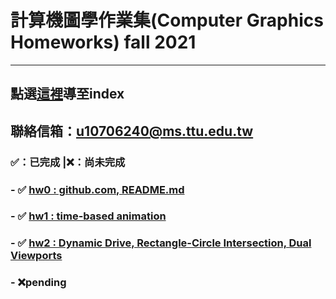 # 計算機圖學作業集(Computer Graphics Homeworks) fall 2021
***
## 點選[這裡]導至index
## 聯絡信箱：[u10706240@ms.ttu.edu.tw]
### ✅：已完成  |❌：尚未完成
[這裡]: <https://jackthehuman.github.io/CGhws/index.html>
[u10706240@ms.ttu.edu.tw]: <mailto:u10706240@ms.ttu.edu.tw>
### - ✅ [hw0 : github.com, README.md]
### - ✅ [hw1 : time-based animation]
### - ✅ [hw2 : Dynamic Drive, Rectangle-Circle Intersection, Dual Viewports]
### - ❌pending
[hw0 : github.com, README.md]: <https://jackthehuman.github.io/CGhws/hw0.html>
[hw1 : time-based animation]: <https://jackthehuman.github.io/CGhws/hw1.html>
[hw2 : Dynamic Drive, Rectangle-Circle Intersection, Dual Viewports]:  <https://jackthehuman.github.io/CGhws/hw2.html>